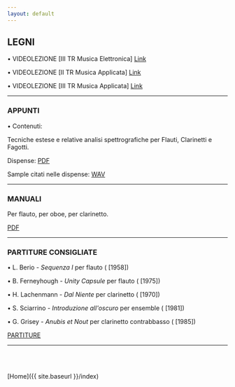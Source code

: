 ```yaml
---
layout: default
---
```



## LEGNI






• VIDEOLEZIONE [III TR Musica Elettronica] <a href="https://www.youtube.com/watch?v=-GGzhXXlI2Q" target="_blank">Link</a>

• VIDEOLEZIONE [II TR Musica Applicata] <a href="https://www.youtube.com/watch?v=rxkdNBpLx-c" target="_blank">Link</a>

• VIDEOLEZIONE [III TR Musica Applicata] <a href="https://www.youtube.com/watch?v=Xhmvat8WafI" target="_blank">Link</a>

______

### APPUNTI


• Contenuti:

Tecniche estese e relative analisi spettrografiche per
Flauti, Clarinetti e Fagotti.

Dispense: <a href="https://www.dropbox.com/s/xoitaw5fzg3257i/Appunti02Legni_comp.pdf?dl=0" target="_blank">PDF</a>


Sample citati nelle dispense: <a href="https://www.dropbox.com/sh/nwwsvcaf17zml0h/AAByZ57_Wlniq6PPq7m4Dr-Ea?dl=0" target="_blank">WAV</a>

______

### MANUALI

Per flauto, per oboe, per clarinetto.

<a href="https://www.dropbox.com/sh/4uypq0vgll6w2gg/AAAw3Ms_93UHLKIOGvjbhfdWa?dl=0" target="_blank">PDF</a>


______

### PARTITURE CONSIGLIATE


<!-- • xxx - *yyy* (da zzz, [1909]) -->
 • L. Berio - *Sequenza I* per flauto ( [1958])

• B. Ferneyhough - *Unity Capsule* per flauto ( [1975])

• H. Lachenmann - *Dal Niente* per clarinetto ( [1970])

• S. Sciarrino - *Introduzione all'oscuro* per ensemble ( [1981])

• G. Grisey - *Anubis et Nout* per clarinetto contrabbasso ( [1985])

<a href="https://www.dropbox.com/sh/5ladm67kzw4spvv/AAAV8AgBXOsgt_uCcyn8mcAJa?dl=0" target="_blank">PARTITURE</a>







______

<br>

<br>


[Home]({{ site.baseurl }}/index)
